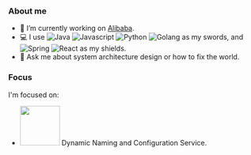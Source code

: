 ### About me

- 🔭 I’m currently working on [Alibaba](https://github.com/alibaba).
- 💻 I use ![Java](https://img.shields.io/badge/Java-blue?style=plastic&logo=openjdk&logoColor=white) ![Javascript](https://img.shields.io/badge/JavaScript-F7DF1E?style=plastic&logo=javascript&logoColor=black) ![Python](https://img.shields.io/badge/Python-14354C?style=plastic&logo=python&logoColor=white) ![Golang](https://img.shields.io/badge/Go-00ADD8?style=plastic&logo=go&logoColor=white) as my swords, and ![Spring](https://img.shields.io/badge/Spring-6DB33F?style=plastic&logo=spring&logoColor=white) ![React](https://img.shields.io/badge/React-20232A?style=plastic&logo=react&logoColor=61DAFB) as my shields.
- 💬 Ask me about system architecture design or how to fix the world.

### Focus

I'm focused on:

- [<img src="https://github.com/alibaba/nacos/blob/develop/doc/Nacos_Logo.png" width=80 />](https://github.com/alibaba/nacos) Dynamic Naming and Configuration Service.

<!--
- 🌱 I’m currently learning 
- 👯 I’m looking to collaborate on ...
- 🤔 I’m looking for help with ...
- 📫 How to reach me: ...
- 😄 Pronouns: ...
- ⚡ Fun fact: ...
-->
